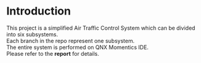 # Introduction<br/>
This project is a simplified Air Traffic Control System which can be divided into six subsystems.<br/>
Each branch in the repo represent one subsystem. <br/>
The entire system is performed on QNX Momentics IDE. <br/>
Please refer to the **report** for details.
